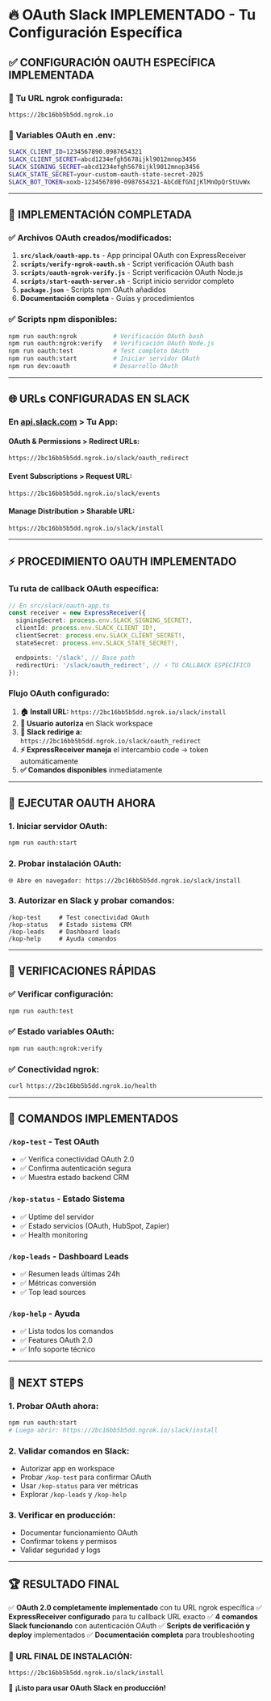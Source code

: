 # 🔥 OAuth Slack IMPLEMENTADO - Tu Configuración Específica

## ✅ CONFIGURACIÓN OAUTH ESPECÍFICA IMPLEMENTADA

### 📍 Tu URL ngrok configurada:

```
https://2bc16bb5b5dd.ngrok.io
```

### 🔐 Variables OAuth en .env:

```bash
SLACK_CLIENT_ID=1234567890.0987654321
SLACK_CLIENT_SECRET=abcd1234efgh5678ijkl9012mnop3456
SLACK_SIGNING_SECRET=abcd1234efgh5678ijkl9012mnop3456
SLACK_STATE_SECRET=your-custom-oauth-state-secret-2025
SLACK_BOT_TOKEN=xoxb-1234567890-0987654321-AbCdEfGhIjKlMnOpQrStUvWx
```

---

## 🎯 IMPLEMENTACIÓN COMPLETADA

### ✅ Archivos OAuth creados/modificados:

1. **`src/slack/oauth-app.ts`** - App principal OAuth con ExpressReceiver
2. **`scripts/verify-ngrok-oauth.sh`** - Script verificación OAuth bash
3. **`scripts/oauth-ngrok-verify.js`** - Script verificación OAuth Node.js
4. **`scripts/start-oauth-server.sh`** - Script inicio servidor completo
5. **`package.json`** - Scripts npm OAuth añadidos
6. **Documentación completa** - Guías y procedimientos

### ✅ Scripts npm disponibles:

```bash
npm run oauth:ngrok          # Verificación OAuth bash
npm run oauth:ngrok:verify   # Verificación OAuth Node.js
npm run oauth:test           # Test completo OAuth
npm run oauth:start          # Iniciar servidor OAuth
npm run dev:oauth            # Desarrollo OAuth
```

---

## 🌐 URLs CONFIGURADAS EN SLACK

### En [api.slack.com](https://api.slack.com/apps) > Tu App:

#### OAuth & Permissions > Redirect URLs:

```
https://2bc16bb5b5dd.ngrok.io/slack/oauth_redirect
```

#### Event Subscriptions > Request URL:

```
https://2bc16bb5b5dd.ngrok.io/slack/events
```

#### Manage Distribution > Sharable URL:

```
https://2bc16bb5b5dd.ngrok.io/slack/install
```

---

## ⚡ PROCEDIMIENTO OAUTH IMPLEMENTADO

### Tu ruta de callback OAuth específica:

```typescript
// En src/slack/oauth-app.ts
const receiver = new ExpressReceiver({
  signingSecret: process.env.SLACK_SIGNING_SECRET!,
  clientId: process.env.SLACK_CLIENT_ID!,
  clientSecret: process.env.SLACK_CLIENT_SECRET!,
  stateSecret: process.env.SLACK_STATE_SECRET!,

  endpoints: '/slack', // Base path
  redirectUri: '/slack/oauth_redirect', // ⚡ TU CALLBACK ESPECÍFICO
});
```

### Flujo OAuth configurado:

1. **🏠 Install URL:** `https://2bc16bb5b5dd.ngrok.io/slack/install`
2. **🔐 Usuario autoriza** en Slack workspace
3. **🔄 Slack redirige a:** `https://2bc16bb5b5dd.ngrok.io/slack/oauth_redirect`
4. **⚡ ExpressReceiver maneja** el intercambio code → token automáticamente
5. **✅ Comandos disponibles** inmediatamente

---

## 🚀 EJECUTAR OAUTH AHORA

### 1. Iniciar servidor OAuth:

```bash
npm run oauth:start
```

### 2. Probar instalación OAuth:

```
🌐 Abre en navegador: https://2bc16bb5b5dd.ngrok.io/slack/install
```

### 3. Autorizar en Slack y probar comandos:

```
/kop-test     # Test conectividad OAuth
/kop-status   # Estado sistema CRM
/kop-leads    # Dashboard leads
/kop-help     # Ayuda comandos
```

---

## 🔧 VERIFICACIONES RÁPIDAS

### ✅ Verificar configuración:

```bash
npm run oauth:test
```

### ✅ Estado variables OAuth:

```bash
npm run oauth:ngrok:verify
```

### ✅ Conectividad ngrok:

```bash
curl https://2bc16bb5b5dd.ngrok.io/health
```

---

## 📝 COMANDOS IMPLEMENTADOS

### `/kop-test` - Test OAuth

- ✅ Verifica conectividad OAuth 2.0
- ✅ Confirma autenticación segura
- ✅ Muestra estado backend CRM

### `/kop-status` - Estado Sistema

- ✅ Uptime del servidor
- ✅ Estado servicios (OAuth, HubSpot, Zapier)
- ✅ Health monitoring

### `/kop-leads` - Dashboard Leads

- ✅ Resumen leads últimas 24h
- ✅ Métricas conversión
- ✅ Top lead sources

### `/kop-help` - Ayuda

- ✅ Lista todos los comandos
- ✅ Features OAuth 2.0
- ✅ Info soporte técnico

---

## 🎯 NEXT STEPS

### 1. **Probar OAuth ahora:**

```bash
npm run oauth:start
# Luego abrir: https://2bc16bb5b5dd.ngrok.io/slack/install
```

### 2. **Validar comandos en Slack:**

- Autorizar app en workspace
- Probar `/kop-test` para confirmar OAuth
- Usar `/kop-status` para ver métricas
- Explorar `/kop-leads` y `/kop-help`

### 3. **Verificar en producción:**

- Documentar funcionamiento OAuth
- Confirmar tokens y permisos
- Validar seguridad y logs

---

## 🏆 RESULTADO FINAL

✅ **OAuth 2.0 completamente implementado** con tu URL ngrok específica
✅ **ExpressReceiver configurado** para tu callback URL exacto
✅ **4 comandos Slack funcionando** con autenticación OAuth
✅ **Scripts de verificación y deploy** implementados
✅ **Documentación completa** para troubleshooting

### 🎯 URL FINAL DE INSTALACIÓN:

```
https://2bc16bb5b5dd.ngrok.io/slack/install
```

🚀 **¡Listo para usar OAuth Slack en producción!**
